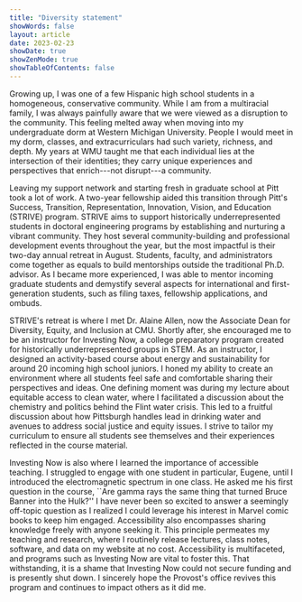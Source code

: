 ```yaml
---
title: "Diversity statement"
showWords: false
layout: article
date: 2023-02-23
showDate: true
showZenMode: true
showTableOfContents: false
---
```


Growing up, I was one of a few Hispanic high school students in a homogeneous, conservative community.
While I am from a multiracial family, I was always painfully aware that we were viewed as a disruption to the community.
This feeling melted away when moving into my undergraduate dorm at Western Michigan University.
People I would meet in my dorm, classes, and extracurriculars had such variety, richness, and depth.
My years at WMU taught me that each individual lies at the intersection of their identities; they carry unique experiences and perspectives that enrich---not disrupt---a community.

Leaving my support network and starting fresh in graduate school at Pitt took a lot of work.
A two-year fellowship aided this transition through Pitt's Success, Transition, Representation, Innovation, Vision, and Education (STRIVE) program.
STRIVE aims to support historically underrepresented students in doctoral engineering programs by establishing and nurturing a vibrant community.
They host several community-building and professional development events throughout the year, but the most impactful is their two-day annual retreat in August.
Students, faculty, and administrators come together as equals to build mentorships outside the traditional Ph.D. advisor.
As I became more experienced, I was able to mentor incoming graduate students and demystify several aspects for international and first-generation students, such as filing taxes, fellowship applications, and ombuds.

STRIVE's retreat is where I met Dr. Alaine Allen, now the Associate Dean for Diversity, Equity, and Inclusion at CMU.
Shortly after, she encouraged me to be an instructor for Investing Now, a college preparatory program created for historically underrepresented groups in STEM.
As an instructor, I designed an activity-based course about energy and sustainability for around 20 incoming high school juniors.
I honed my ability to create an environment where all students feel safe and comfortable sharing their perspectives and ideas.
One defining moment was during my lecture about equitable access to clean water, where I facilitated a discussion about the chemistry and politics behind the Flint water crisis.
This led to a fruitful discussion about how Pittsburgh handles lead in drinking water and avenues to address social justice and equity issues.
I strive to tailor my curriculum to ensure all students see themselves and their experiences reflected in the course material.

Investing Now is also where I learned the importance of accessible teaching.
I struggled to engage with one student in particular, Eugene, until I introduced the electromagnetic spectrum in one class.
He asked me his first question in the course, ``Are gamma rays the same thing that turned Bruce Banner into the Hulk?''
I have never been so excited to answer a seemingly off-topic question as I realized I could leverage his interest in Marvel comic books to keep him engaged.
Accessibility also encompasses sharing knowledge freely with anyone seeking it.
This principle permeates my teaching and research, where I routinely release lectures, class notes, software, and data on my website at no cost.
Accessibility is multifaceted, and programs such as Investing Now are vital to foster this.
That withstanding, it is a shame that Investing Now could not secure funding and is presently shut down.
I sincerely hope the Provost's office revives this program and continues to impact others as it did me.
